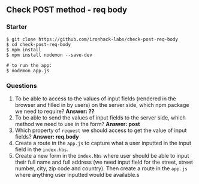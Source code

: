 ## Check POST method - req body

### Starter

```shell
$ git clone https://github.com/ironhack-labs/check-post-req-body
$ cd check-post-req-body
$ npm install
$ npm install nodemon --save-dev

# to run the app:
$ nodemon app.js
```

### Questions

1. To be able to access to the values of input fields (rendered in the browser and filled in by users) on the server side, which npm package we need to require? **Answer: ??**
2. To be able to send the values of input fields to the server side, which method we need to use in the form? **Answer: post**
3. Which property of `request` we should access to get the value of input fields? **Answer: req.body**
4. Create a route in the `app.js` to capture what a user inputted in the input field in the `index.hbs`.
5. Create a new form in the `index.hbs` where user should be able to input their full name and full address (we need input field for the street, street number, city, zip code and country). Then create a route in the `app.js` where anything user inputted would be available.s
